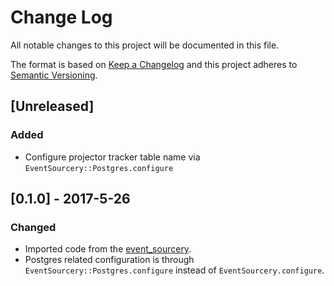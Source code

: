 # Change Log
All notable changes to this project will be documented in this file.

The format is based on [Keep a Changelog](http://keepachangelog.com/)
and this project adheres to [Semantic Versioning](http://semver.org/).

## [Unreleased]

### Added
- Configure projector tracker table name via `EventSourcery::Postgres.configure`

## [0.1.0] - 2017-5-26

### Changed
- Imported code from the [event_sourcery](https://github.com/envato/event_sourcery).
- Postgres related configuration is through `EventSourcery::Postgres.configure`
  instead of `EventSourcery.configure`.
